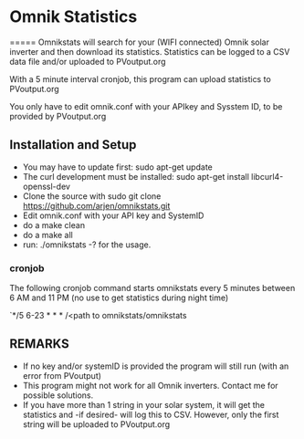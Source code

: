 # Omnik Statistics
=====
Omnikstats will search for your (WIFI connected) Omnik solar inverter and then download its statistics. 
Statistics can be logged to a CSV data file and/or uploaded to PVoutput.org

With a 5 minute interval cronjob, this program can upload statistics to PVoutput.org

You only have to edit omnik.conf with your APIkey and Sysstem ID, to be provided by PVoutput.org

## Installation and Setup

* You may have to update first:
	sudo apt-get update
* The curl development must be installed:
	sudo apt-get install libcurl4-openssl-dev
* Clone the source with sudo git clone https://github.com/arjen/omnikstats.git
* Edit omnik.conf with your API key and SystemID
* do a make clean
* do a make all
* run: ./omnikstats -? for the usage.

### cronjob
The following cronjob command starts omnikstats every 5 minutes between 6 AM and 11 PM
(no use to get statistics during night time)

`*/5 6-23 * * * /<path to omnikstats/omnikstats

## REMARKS

* If no key and/or systemID is provided the program will still run (with an error from PVoutput)
* This program might not work for all Omnik inverters. Contact me for possible solutions.
* If you have more than 1 string in your solar system, it will get the statistics and -if desired- will
	log this to CSV. However, only the first string will be uploaded to PVoutput.org

